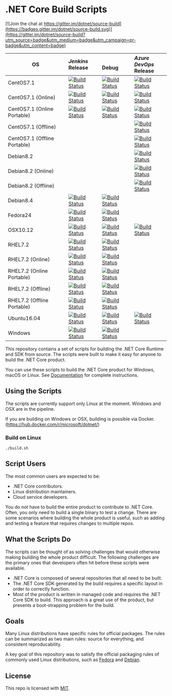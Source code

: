 # .NET Core Build Scripts

[![Join the chat at https://gitter.im/dotnet/source-build](https://badges.gitter.im/dotnet/source-build.svg)](https://gitter.im/dotnet/source-build?utm_source=badge&utm_medium=badge&utm_campaign=pr-badge&utm_content=badge)

<!-- Use scripts/generate-readme-table.sh to update table. -->
<!-- Generated table start -->
| OS | *Jenkins*<br/>Release | <br/>Debug | *Azure DevOps*<br/>Release |
| -- | :-- | :-- | :-- |
| CentOS7.1 | [![Build Status](https://ci.dot.net/buildStatus/icon?job=dotnet_source-build/release_2.1/CentOS7.1_Release)](https://ci.dot.net/job/dotnet_source-build/job/release_2.1/job/CentOS7.1_Release/) | [![Build Status](https://ci.dot.net/buildStatus/icon?job=dotnet_source-build/release_2.1/CentOS7.1_Debug)](https://ci.dot.net/job/dotnet_source-build/job/release_2.1/job/CentOS7.1_Debug/) | [![Build Status](https://dev.azure.com/dnceng/internal/_apis/build/status/dotnet/source-build/source-build-CI?branchName=release/2.1&jobname=centos71&configuration=Production)](https://dev.azure.com/dnceng/internal/_build/latest?definitionId=114) | 
| CentOS7.1 (Online) | [![Build Status](https://ci.dot.net/buildStatus/icon?job=dotnet_source-build/release_2.1/CentOS7.1_Tarball_Release)](https://ci.dot.net/job/dotnet_source-build/job/release_2.1/job/CentOS7.1_Tarball_Release/) | [![Build Status](https://ci.dot.net/buildStatus/icon?job=dotnet_source-build/release_2.1/CentOS7.1_Tarball_Debug)](https://ci.dot.net/job/dotnet_source-build/job/release_2.1/job/CentOS7.1_Tarball_Debug/) | [![Build Status](https://dev.azure.com/dnceng/internal/_apis/build/status/dotnet/source-build/source-build-CI?branchName=release/2.1&jobname=centos71&configuration=Online)](https://dev.azure.com/dnceng/internal/_build/latest?definitionId=114) | 
| CentOS7.1 (Online Portable) | [![Build Status](https://ci.dot.net/buildStatus/icon?job=dotnet_source-build/release_2.1/CentOS7.1_Tarball_Release_Portable)](https://ci.dot.net/job/dotnet_source-build/job/release_2.1/job/CentOS7.1_Tarball_Release_Portable/) | [![Build Status](https://ci.dot.net/buildStatus/icon?job=dotnet_source-build/release_2.1/CentOS7.1_Tarball_Debug_Portable)](https://ci.dot.net/job/dotnet_source-build/job/release_2.1/job/CentOS7.1_Tarball_Debug_Portable/) | [![Build Status](https://dev.azure.com/dnceng/internal/_apis/build/status/dotnet/source-build/source-build-CI?branchName=release/2.1&jobname=centos71&configuration=Online%20Portable)](https://dev.azure.com/dnceng/internal/_build/latest?definitionId=114) | 
| CentOS7.1 (Offline) | | | [![Build Status](https://dev.azure.com/dnceng/internal/_apis/build/status/dotnet/source-build/source-build-CI?branchName=release/2.1&jobname=centos71&configuration=Offline)](https://dev.azure.com/dnceng/internal/_build/latest?definitionId=114) | 
| CentOS7.1 (Offline Portable) | | | [![Build Status](https://dev.azure.com/dnceng/internal/_apis/build/status/dotnet/source-build/source-build-CI?branchName=release/2.1&jobname=centos71&configuration=Offline%20Portable)](https://dev.azure.com/dnceng/internal/_build/latest?definitionId=114) | 
| Debian8.2 | | | [![Build Status](https://dev.azure.com/dnceng/internal/_apis/build/status/dotnet/source-build/source-build-CI?branchName=release/2.1&jobname=debian82&configuration=Production)](https://dev.azure.com/dnceng/internal/_build/latest?definitionId=114) | 
| Debian8.2 (Online) | | | [![Build Status](https://dev.azure.com/dnceng/internal/_apis/build/status/dotnet/source-build/source-build-CI?branchName=release/2.1&jobname=debian82&configuration=Online)](https://dev.azure.com/dnceng/internal/_build/latest?definitionId=114) | 
| Debian8.2 (Offline) | | | [![Build Status](https://dev.azure.com/dnceng/internal/_apis/build/status/dotnet/source-build/source-build-CI?branchName=release/2.1&jobname=debian82&configuration=Offline)](https://dev.azure.com/dnceng/internal/_build/latest?definitionId=114) | 
| Debian8.4 | [![Build Status](https://ci.dot.net/buildStatus/icon?job=dotnet_source-build/release_2.1/Debian8.4_Release)](https://ci.dot.net/job/dotnet_source-build/job/release_2.1/job/Debian8.4_Release/) | [![Build Status](https://ci.dot.net/buildStatus/icon?job=dotnet_source-build/release_2.1/Debian8.4_Debug)](https://ci.dot.net/job/dotnet_source-build/job/release_2.1/job/Debian8.4_Debug/) | 
| Fedora24 | [![Build Status](https://ci.dot.net/buildStatus/icon?job=dotnet_source-build/release_2.1/Fedora24_Release)](https://ci.dot.net/job/dotnet_source-build/job/release_2.1/job/Fedora24_Release/) | [![Build Status](https://ci.dot.net/buildStatus/icon?job=dotnet_source-build/release_2.1/Fedora24_Debug)](https://ci.dot.net/job/dotnet_source-build/job/release_2.1/job/Fedora24_Debug/) | 
| OSX10.12 | [![Build Status](https://ci.dot.net/buildStatus/icon?job=dotnet_source-build/release_2.1/OSX10.12_Release)](https://ci.dot.net/job/dotnet_source-build/job/release_2.1/job/OSX10.12_Release/) | [![Build Status](https://ci.dot.net/buildStatus/icon?job=dotnet_source-build/release_2.1/OSX10.12_Debug)](https://ci.dot.net/job/dotnet_source-build/job/release_2.1/job/OSX10.12_Debug/) | [![Build Status](https://dev.azure.com/dnceng/internal/_apis/build/status/dotnet/source-build/source-build-CI?branchName=release/2.1&jobname=OSX&configuration=Production)](https://dev.azure.com/dnceng/internal/_build/latest?definitionId=114) | 
| RHEL7.2 | [![Build Status](https://ci.dot.net/buildStatus/icon?job=dotnet_source-build/release_2.1/RHEL7.2_Release)](https://ci.dot.net/job/dotnet_source-build/job/release_2.1/job/RHEL7.2_Release/) | [![Build Status](https://ci.dot.net/buildStatus/icon?job=dotnet_source-build/release_2.1/RHEL7.2_Debug)](https://ci.dot.net/job/dotnet_source-build/job/release_2.1/job/RHEL7.2_Debug/) | 
| RHEL7.2 (Online) | [![Build Status](https://ci.dot.net/buildStatus/icon?job=dotnet_source-build/release_2.1/RHEL7.2_Tarball_Release)](https://ci.dot.net/job/dotnet_source-build/job/release_2.1/job/RHEL7.2_Tarball_Release/) | [![Build Status](https://ci.dot.net/buildStatus/icon?job=dotnet_source-build/release_2.1/RHEL7.2_Tarball_Debug)](https://ci.dot.net/job/dotnet_source-build/job/release_2.1/job/RHEL7.2_Tarball_Debug/) | 
| RHEL7.2 (Online Portable) | [![Build Status](https://ci.dot.net/buildStatus/icon?job=dotnet_source-build/release_2.1/RHEL7.2_Tarball_Release_Portable)](https://ci.dot.net/job/dotnet_source-build/job/release_2.1/job/RHEL7.2_Tarball_Release_Portable/) | [![Build Status](https://ci.dot.net/buildStatus/icon?job=dotnet_source-build/release_2.1/RHEL7.2_Tarball_Debug_Portable)](https://ci.dot.net/job/dotnet_source-build/job/release_2.1/job/RHEL7.2_Tarball_Debug_Portable/) | 
| RHEL7.2 (Offline) | [![Build Status](https://ci.dot.net/buildStatus/icon?job=dotnet_source-build/release_2.1/RHEL7.2_Unshared_Release)](https://ci.dot.net/job/dotnet_source-build/job/release_2.1/job/RHEL7.2_Unshared_Release/) | [![Build Status](https://ci.dot.net/buildStatus/icon?job=dotnet_source-build/release_2.1/RHEL7.2_Unshared_Debug)](https://ci.dot.net/job/dotnet_source-build/job/release_2.1/job/RHEL7.2_Unshared_Debug/) | 
| RHEL7.2 (Offline Portable) | [![Build Status](https://ci.dot.net/buildStatus/icon?job=dotnet_source-build/release_2.1/RHEL7.2_Unshared_Release_Portable)](https://ci.dot.net/job/dotnet_source-build/job/release_2.1/job/RHEL7.2_Unshared_Release_Portable/) | [![Build Status](https://ci.dot.net/buildStatus/icon?job=dotnet_source-build/release_2.1/RHEL7.2_Unshared_Debug_Portable)](https://ci.dot.net/job/dotnet_source-build/job/release_2.1/job/RHEL7.2_Unshared_Debug_Portable/) | 
| Ubuntu16.04 | [![Build Status](https://ci.dot.net/buildStatus/icon?job=dotnet_source-build/release_2.1/Ubuntu16.04_Release)](https://ci.dot.net/job/dotnet_source-build/job/release_2.1/job/Ubuntu16.04_Release/) | [![Build Status](https://ci.dot.net/buildStatus/icon?job=dotnet_source-build/release_2.1/Ubuntu16.04_Debug)](https://ci.dot.net/job/dotnet_source-build/job/release_2.1/job/Ubuntu16.04_Debug/) | [![Build Status](https://dev.azure.com/dnceng/internal/_apis/build/status/dotnet/source-build/source-build-CI?branchName=release/2.1&jobname=ubuntu1604&configuration=Production)](https://dev.azure.com/dnceng/internal/_build/latest?definitionId=114) | 
| Windows | [![Build Status](https://ci.dot.net/buildStatus/icon?job=dotnet_source-build/release_2.1/Windows_NT_Release)](https://ci.dot.net/job/dotnet_source-build/job/release_2.1/job/Windows_NT_Release/) | [![Build Status](https://ci.dot.net/buildStatus/icon?job=dotnet_source-build/release_2.1/Windows_NT_Debug)](https://ci.dot.net/job/dotnet_source-build/job/release_2.1/job/Windows_NT_Debug/) | 
<!-- Generated table end -->

This repository contains a set of scripts for building the .NET Core Runtime and SDK from source. The scripts were built to make it easy for anyone to build the .NET Core product.

You can use these scripts to build the .NET Core product for Windows, macOS or Linux. See [Documentation](Documentation) for complete instructions.

## Using the Scripts

The scripts are currently support only Linux at the moment. Windows and OSX are in the pipeline.

If you are building on Windows or OSX, building is possible via Docker. (https://hub.docker.com/r/microsoft/dotnet/)

### Build on Linux

```console
./build.sh
```

##  Script Users

The most common users are expected to be:

* .NET Core contributors.
* Linux distribution maintainers.
* Cloud service developers.

You do not have to build the entire product to contribute to .NET Core. Often, you only need to build a single binary to test a change. There are some scenarios where building the whole product is useful, such as adding and testing a feature that requires changes to multiple repos.

## What the Scripts Do

The scripts can be thought of as solving challenges that would otherwise making building the whole product difficult. The following challenges are the primary ones that developers often hit before these scripts were available.

* .NET Core is composed of several repositories that all need to be built.
* The .NET Core SDK generated by the build requires a specific layout in order to correctly function.
* Most of the product is written in managed code and requires the .NET Core SDK to build. This approach is a great use of the product, but presents a boot-strapping problem for the build.

## Goals

Many Linux distributions have specific rules for official packages. The rules can be summarized as two main rules: source for everything, and consistent reproducability.

A key goal of this repository was to satisfy the official packaging rules of commonly used Linux distributions, such as [Fedora](https://fedoraproject.org/wiki/Packaging:Guidelines) and [Debian](https://www.debian.org/doc/manuals/maint-guide/build.en.html).

## License

This repo is licensed with [MIT](LICENSE.txt).
